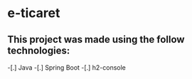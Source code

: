 # e-ticaret

## This project was made using the follow technologies:
-[.] Java
-[.] Spring Boot
-[.] h2-console
